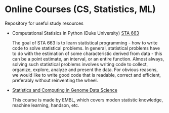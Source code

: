# Online Courses (CS, Statistics, ML)
Repository for useful study resources

- Computational Statisics in Python (Duke University) [STA 663](http://people.duke.edu/~ccc14/sta-663-2017/)
  
  The goal of STA 663 is to learn statistical programming - how to write code to solve statistical problems. In general, statistical problems have to do with the estimation of some characteristic derived from data - this can be a point estimate, an interval, or an entire function. Almost always, solving such statistical problems involves writing code to collect, organize, explore, analyze and present the data. For obvious reasons, we would like to write good code that is readable, correct and efficient, preferably without reinventing the wheel.

- [Statistics and Computing in Genome Data Science](https://www.huber.embl.de/users/msmith/csama2019/materials/)
    
  This course is made by EMBL, which covers moden statistic knowledge, machine learning, handson, etc.
